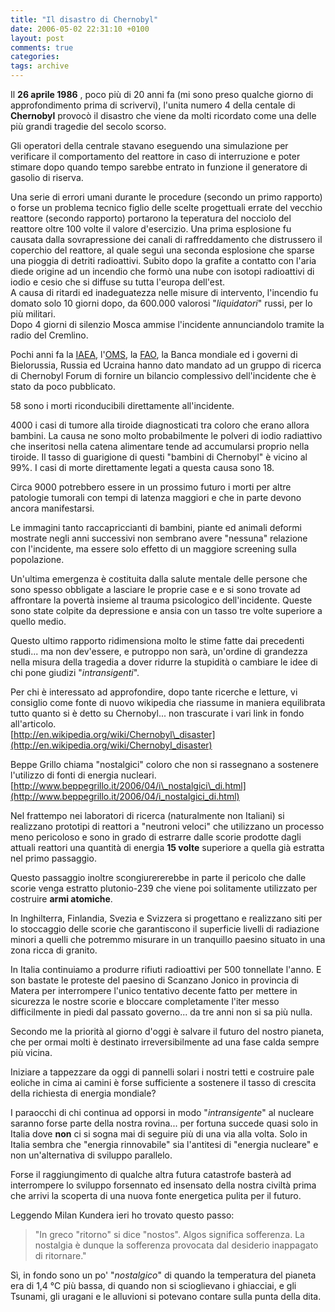 ```yaml
---
title: "Il disastro di Chernobyl"
date: 2006-05-02 22:31:10 +0100
layout: post
comments: true
categories:
tags: archive
---
```


Il **26 aprile 1986** , poco più di 20 anni fa (mi sono preso qualche giorno di approfondimento prima di scrivervi), l'unita numero 4 della centale di **Chernobyl** provocò il disastro che viene da molti ricordato come una delle più grandi tragedie del secolo scorso.

Gli operatori della centrale stavano eseguendo una simulazione per verificare il comportamento del reattore in caso di interruzione e poter stimare dopo quando tempo sarebbe entrato in funzione il generatore di gasolio di riserva.
<!--more-->

Una serie di errori umani durante le procedure (secondo un primo rapporto) o forse un problema tecnico figlio delle scelte progettuali errate del vecchio reattore (secondo rapporto) portarono la teperatura del nocciolo del reattore oltre 100 volte il valore d'esercizio. Una prima esplosione fu causata dalla sovrapressione dei canali di raffreddamento che distrussero il coperchio del reattore, al quale seguì una seconda esplosione che sparse una pioggia di detriti radioattivi. Subito dopo la grafite a contatto con l'aria diede origine ad un incendio che formò una nube con isotopi radioattivi di iodio e cesio che si diffuse su tutta l'europa dell'est.  
A causa di ritardi ed inadeguatezza nelle misure di intervento, l'incendio fu domato solo 10 giorni dopo, da 600.000 valorosi "_liquidatori_" russi, per lo più militari.  
Dopo 4 giorni di silenzio Mosca ammise l'incidente annunciandolo tramite la radio del Cremlino.

Pochi anni fa la [IAEA](http://en.wikipedia.org/wiki/International_Atomic_Energy_Agency), l'[OMS](http://en.wikipedia.org/wiki/World_Health_Organization), la [FAO](http://en.wikipedia.org/wiki/Food_and_Agriculture_Organization), la Banca mondiale ed i governi di Bielorussia, Russia ed Ucraina hanno dato mandato ad un gruppo di ricerca di Chernobyl Forum di fornire un bilancio complessivo dell'incidente che è stato da poco pubblicato.

58 sono i morti riconducibili direttamente all'incidente.

4000 i casi di tumore alla tiroide diagnosticati tra coloro che erano allora bambini. La causa ne sono molto probabilmente le polveri di iodio radiattivo che inseritosi nella catena alimentare tende ad accumularsi proprio nella tiroide. Il tasso di guarigione di questi "bambini di Chernobyl" è vicino al 99%. I casi di morte direttamente legati a questa causa sono 18.

Circa 9000 potrebbero essere in un prossimo futuro i morti per altre patologie tumorali con tempi di latenza maggiori e che in parte devono ancora manifestarsi.

Le immagini tanto raccapriccianti di bambini, piante ed animali deformi mostrate negli anni successivi non sembrano avere "nessuna" relazione con l'incidente, ma essere solo effetto di un maggiore screening sulla popolazione.

Un'ultima emergenza è costituita dalla salute mentale delle persone che sono spesso obbligate a lasciare le proprie case e e si sono trovate ad affrontare la povertà insieme al trauma psicologico dell'incidente. Queste sono state colpite da depressione e ansia con un tasso tre volte superiore a quello medio.

Questo ultimo rapporto ridimensiona molto le stime fatte dai precedenti studi... ma non dev'essere, e putroppo non sarà, un'ordine di grandezza nella misura della tragedia a dover ridurre la stupidità o cambiare le idee di chi pone giudizi "_intransigenti_".

Per chi è interessato ad approfondire, dopo tante ricerche e letture, vi consiglio come fonte di nuovo wikipedia che riassume in maniera equilibrata tutto quanto si è detto su Chernobyl... non trascurate i vari link in fondo all'articolo.  
[http://en.wikipedia.org/wiki/Chernobyl\_disaster](http://en.wikipedia.org/wiki/Chernobyl_disaster)

Beppe Grillo chiama "nostalgici" coloro che non si rassegnano a sostenere l'utilizzo di fonti di energia nucleari.  
[http://www.beppegrillo.it/2006/04/i\_nostalgici\_di.html](http://www.beppegrillo.it/2006/04/i_nostalgici_di.html)

Nel frattempo nei laboratori di ricerca (naturalmente non Italiani) si realizzano prototipi di reattori a "neutroni veloci" che utilizzano un processo meno pericoloso e sono in grado di estrarre dalle scorie prodotte dagli attuali reattori una quantità di energia **15 volte** superiore a quella già estratta nel primo passaggio.

Questo passaggio inoltre scongiurererebbe in parte il pericolo che dalle scorie venga estratto plutonio-239 che viene poi solitamente utilizzato per costruire **armi atomiche**.

In Inghilterra, Finlandia, Svezia e Svizzera si progettano e realizzano siti per lo stoccaggio delle scorie che garantiscono il superficie livelli di radiazione minori a quelli che potremmo misurare in un tranquillo paesino situato in una zona ricca di granito.

In Italia continuiamo a produrre rifiuti radioattivi per 500 tonnellate l'anno. E son bastate le proteste del paesino di Scanzano Jonico in provincia di Matera per interrompere l'unico tentativo decente fatto per mettere in sicurezza le nostre scorie e bloccare completamente l'iter messo difficilmente in piedi dal passato governo... da tre anni non si sa più nulla.

Secondo me la priorità al giorno d'oggi è salvare il futuro del nostro pianeta, che per ormai molti è destinato irreversibilmente ad una fase calda sempre più vicina.

Iniziare a tappezzare da oggi di pannelli solari i nostri tetti e costruire pale eoliche in cima ai camini è forse sufficiente a sostenere il tasso di crescita della richiesta di energia mondiale?

I paraocchi di chi continua ad opporsi in modo "_intransigente_" al nucleare saranno forse parte della nostra rovina... per fortuna succede quasi solo in Italia dove **non** ci si sogna mai di seguire più di una via alla volta. Solo in Italia sembra che "energia rinnovabile" sia l'antitesi di "energia nucleare" e non un'alternativa di sviluppo parallelo.

Forse il raggiungimento di qualche altra futura catastrofe basterà ad interrompere lo sviluppo forsennato ed insensato della nostra civiltà prima che arrivi la scoperta di una nuova fonte energetica pulita per il futuro.

Leggendo Milan Kundera ieri ho trovato questo passo:

> "In greco "ritorno" si dice "nostos". Algos significa sofferenza. La nostalgia è dunque la sofferenza provocata dal desiderio inappagato di ritornare."

Sì, in fondo sono un po' "_nostalgico_" di quando la temperatura del pianeta era di 1,4 °C più bassa, di quando non si scioglievano i ghiacciai, e gli Tsunami, gli uragani e le alluvioni si potevano contare sulla punta della dita.
